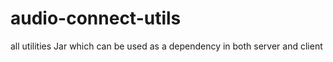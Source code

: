 # audio-connect-utils
all utilities Jar which can be used as a dependency in both server and client

